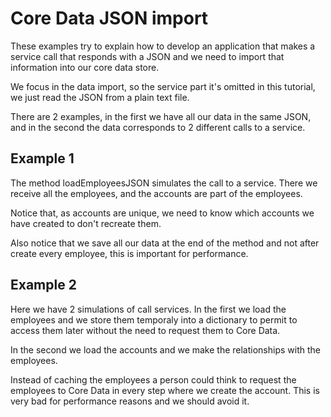 # Core Data JSON import

These examples try to explain how to develop an application that makes a service call that responds with a JSON and we need to import that information into our core data store.

We focus in the data import, so the service part it's omitted in this tutorial, we just read the JSON from a plain text file.

There are 2 examples, in the first we have all our data in the same JSON, and in the second the data corresponds to 2 different calls to a service.

## Example 1

The method loadEmployeesJSON simulates the call to a service. There we receive all the employees, and the accounts are part of the employees.

Notice that, as accounts are unique, we need to know which accounts we have created to don't recreate them.

Also notice that we save all our data at the end of the method and not after create every employee, this is important for performance.

## Example 2

Here we have 2 simulations of call services. In the first we load the employees and we store them temporaly into a dictionary to permit to access them later without the need to request them to Core Data.

In the second we load the accounts and we make the relationships with the employees.

Instead of caching the employees a person could think to request the employees to Core Data in every step where we create the account. This is very bad for performance reasons and we should avoid it.